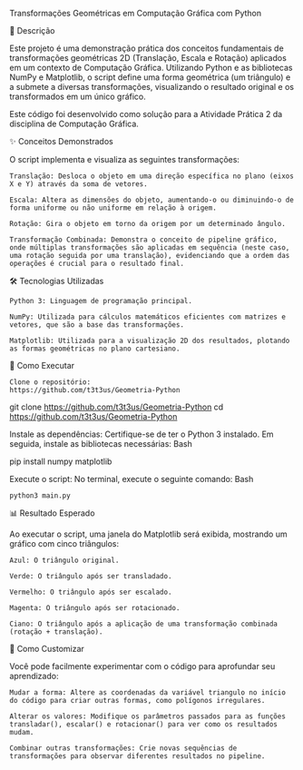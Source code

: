 Transformações Geométricas em Computação Gráfica com Python

📜 Descrição

Este projeto é uma demonstração prática dos conceitos fundamentais de transformações geométricas 2D (Translação, Escala e Rotação) aplicados em um contexto de Computação Gráfica. Utilizando Python e as bibliotecas NumPy e Matplotlib, o script define uma forma geométrica (um triângulo) e a submete a diversas transformações, visualizando o resultado original e os transformados em um único gráfico.

Este código foi desenvolvido como solução para a Atividade Prática 2 da disciplina de Computação Gráfica.

✨ Conceitos Demonstrados

O script implementa e visualiza as seguintes transformações:

    Translação: Desloca o objeto em uma direção específica no plano (eixos X e Y) através da soma de vetores.

    Escala: Altera as dimensões do objeto, aumentando-o ou diminuindo-o de forma uniforme ou não uniforme em relação à origem.

    Rotação: Gira o objeto em torno da origem por um determinado ângulo.

    Transformação Combinada: Demonstra o conceito de pipeline gráfico, onde múltiplas transformações são aplicadas em sequência (neste caso, uma rotação seguida por uma translação), evidenciando que a ordem das operações é crucial para o resultado final.

🛠️ Tecnologias Utilizadas

    Python 3: Linguagem de programação principal.

    NumPy: Utilizada para cálculos matemáticos eficientes com matrizes e vetores, que são a base das transformações.

    Matplotlib: Utilizada para a visualização 2D dos resultados, plotando as formas geométricas no plano cartesiano.

🚀 Como Executar

    Clone o repositório:
    https://github.com/t3t3us/Geometria-Python

git clone https://github.com/t3t3us/Geometria-Python
cd https://github.com/t3t3us/Geometria-Python

Instale as dependências: Certifique-se de ter o Python 3 instalado. Em seguida, instale as bibliotecas necessárias:
Bash

pip install numpy matplotlib

Execute o script: No terminal, execute o seguinte comando:
Bash

    python3 main.py

📊 Resultado Esperado

Ao executar o script, uma janela do Matplotlib será exibida, mostrando um gráfico com cinco triângulos:

    Azul: O triângulo original.

    Verde: O triângulo após ser transladado.

    Vermelho: O triângulo após ser escalado.

    Magenta: O triângulo após ser rotacionado.

    Ciano: O triângulo após a aplicação de uma transformação combinada (rotação + translação).

🔧 Como Customizar

Você pode facilmente experimentar com o código para aprofundar seu aprendizado:

    Mudar a forma: Altere as coordenadas da variável triangulo no início do código para criar outras formas, como polígonos irregulares.

    Alterar os valores: Modifique os parâmetros passados para as funções transladar(), escalar() e rotacionar() para ver como os resultados mudam.

    Combinar outras transformações: Crie novas sequências de transformações para observar diferentes resultados no pipeline.
